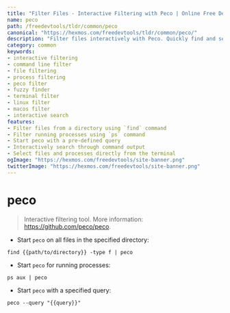 ```yaml
---
title: "Filter Files - Interactive Filtering with Peco | Online Free DevTools by Hexmos"
name: peco
path: /freedevtools/tldr/common/peco
canonical: "https://hexmos.com/freedevtools/tldr/common/peco/"
description: "Filter files interactively with Peco. Quickly find and select files and processes using command-line filtering. Free online tool, no registration required."
category: common
keywords:
- interactive filtering
- command line filter
- file filtering
- process filtering
- peco filter
- fuzzy finder
- terminal filter
- linux filter
- macos filter
- interactive search
features:
- Filter files from a directory using `find` command
- Filter running processes using `ps` command
- Start peco with a pre-defined query
- Interactively search through command output
- Select files and processes directly from the terminal
ogImage: "https://hexmos.com/freedevtools/site-banner.png"
twitterImage: "https://hexmos.com/freedevtools/site-banner.png"
---
```


# peco

> Interactive filtering tool.
> More information: <https://github.com/peco/peco>.

- Start `peco` on all files in the specified directory:

`find {{path/to/directory}} -type f | peco`

- Start `peco` for running processes:

`ps aux | peco`

- Start `peco` with a specified query:

`peco --query "{{query}}"`
